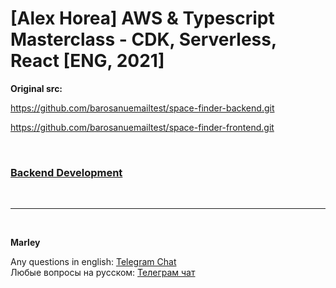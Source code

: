# [Alex Horea] AWS &amp; Typescript Masterclass - CDK, Serverless, React [ENG, 2021]

**Original src:**

https://github.com/barosanuemailtest/space-finder-backend.git

https://github.com/barosanuemailtest/space-finder-frontend.git

<br/>

### [Backend Development](./docs/Backend.md)

<br/>

---

<br/>

**Marley**

Any questions in english: <a href="https://jsdev.org/chat/">Telegram Chat</a>  
Любые вопросы на русском: <a href="https://jsdev.ru/chat/">Телеграм чат</a>
